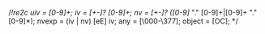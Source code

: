 /*!re2c
uiv = [0-9]+;
iv = [+-]? [0-9]+;
nv = [+-]? ([0-9]* "." [0-9]+|[0-9]+ "." [0-9]*);
nvexp = (iv | nv) [eE] iv;
any = [\000-\377];
object = [OC];
*/